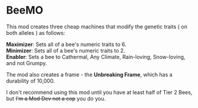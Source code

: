 # BeeMO #

This mod creates three cheap machines that modify the genetic traits ( on both alleles ) as follows:

**Maximizer**: Sets all of a bee's numeric traits to 6.  
**Minimizer**: Sets all of a bee's numeric traits to 2.  
**Enabler**: Sets a bee to Cathermal, Any Climate, Rain-loving, Snow-loving, and not Grumpy.  

The mod also creates a frame - the **Unbreaking Frame**, which has a durability of 10,000.

I don't recommend using this mod until you have at least half of Tier 2 Bees, but ~~I'm a Mod Dev not a cop~~ you do you.